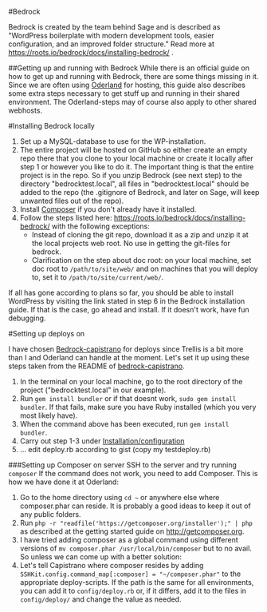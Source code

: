 #Bedrock

Bedrock is created by the team behind Sage and is described as "WordPress boilerplate with modern development tools, easier configuration, and an improved folder structure." Read more at 
https://roots.io/bedrock/docs/installing-bedrock/
.

##Getting up and running with Bedrock
While there is an official guide on how to get up and running with Bedrock, there are some things missing in it. Since we are often using [Oderland](http://oderland.se) for hosting, this guide also describes some extra steps necessary to get stuff up and running in their shared environment. The Oderland-steps may of course also apply to other shared webhosts.

#Installing Bedrock locally

1. Set up a MySQL-database to use for the WP-installation.
2. The entire project will be hosted on GitHub so either create an empty repo there that you clone to your local machine or create it locally after step 1 or however you like to do it. The important thing is that the entire project is in the repo. So if you unzip Bedrock (see next step) to the directory "bedrocktest.local", all files in "bedrocktest.local" should be added to the repo (the .gitignore of Bedrock, and later on Sage, will keep unwanted files out of the repo).
3. Install [Composer](https://getcomposer.org/) if you don't already have it installed.
4. Follow the steps listed here: https://roots.io/bedrock/docs/installing-bedrock/ with the following exceptions:
    - Instead of cloning the git repo, download it as a zip and unzip it at the local projects web root. No use in getting the git-files for bedrock.
    - Clarification on the step about doc root: on your local machine, set doc root to `/path/to/site/web/` and on machines that you will deploy to, set it to `/path/to/site/current/web/`.

If all has gone according to plans so far, you should be able to install WordPress by visiting the link stated in step 6 in the Bedrock installation guide. If that is the case, go ahead and install. If it doesn't work, have fun debugging.

#Setting up deploys on

I have chosen [Bedrock-capistrano](https://github.com/roots/bedrock-capistrano) for deploys since Trellis is a bit more than I and Oderland can handle at the moment. Let's set it up using these steps taken from the README of [bedrock-capistrano](https://github.com/roots/bedrock-capistrano/blob/master/README.md).

1. In the terminal on your local machine, go to the root directory of the project ("bedrocktest.local" in our example).
2. Run `gem install bundler` or if that doesnt work, `sudo gem install bundler`. If that fails, make sure you have Ruby installed (which you very most likely have).
3. When the command above has been executed, run `gem install bundler`.
4. Carry out step 1-3 under [Installation/configuration](https://github.com/roots/bedrock-capistrano/blob/master/README.md#installationconfiguration)
5. ... edit deploy.rb according to gist (copy my testdeploy.rb)



###Setting up Composer on server
SSH to the server and try running `composer`
If the command does not work, you need to add Composer. This is how we have done it at Oderland:

1. Go to the home directory using `cd ~` or anywhere else where composer.phar can reside. It is probably a good ideas to keep it out of any public folders.
2. Run `php -r "readfile('https://getcomposer.org/installer');" | php` as described at the getting started guide on http://getcomposer.org.
3. I have tried adding composer as a global command using different versions of `mv composer.phar /usr/local/bin/composer` but to no avail. So unless we can come up with a better solution:
4. Let's tell Capistrano where composer resides by adding `SSHKit.config.command_map[:composer] = "~/composer.phar"` to the appropriate deploy-scripts. If the path is the same for all environments, you can add it to `config/deploy.rb` or, if it differs, add it to the files in `config/deploy/` and change the value as needed.
